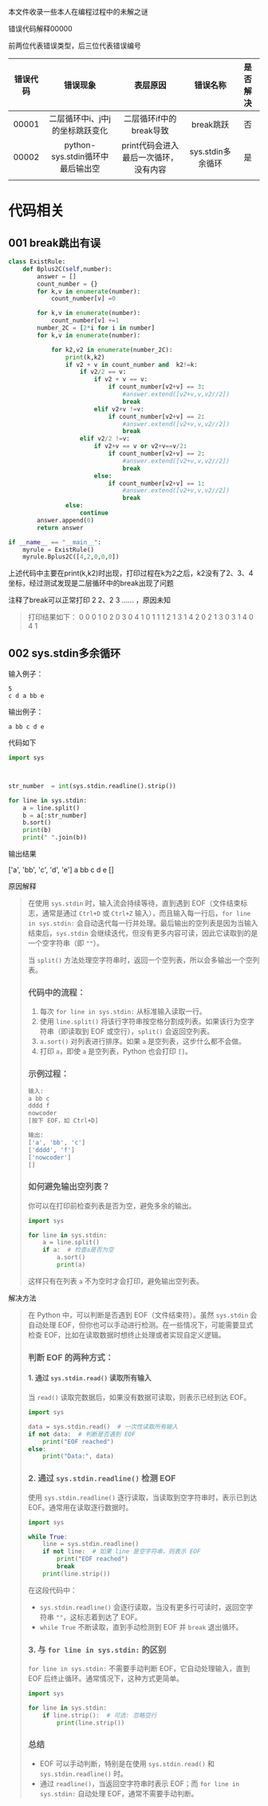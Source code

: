 本文件收录一些本人在编程过程中的未解之谜

错误代码解释00000

前两位代表错误类型，后三位代表错误编号





| 错误代码 |             错误现象             |               表层原因                |     错误名称      | 是否解决 |
| :------: | :------------------------------: | :-----------------------------------: | :---------------: | :------: |
|  00001   | 二层循环中i、j中j的坐标跳跃变化  |        二层循环if中的break导致        |     break跳跃     |    否    |
|  00002   | python-sys.stdin循环中最后输出空 | print代码会进入最后一次循环，没有内容 | sys.stdin多余循环 |    是    |
|          |                                  |                                       |                   |          |





# 代码相关



## 001 break跳出有误

```python
class ExistRule:
    def Bplus2C(self,number):
        answer = []
        count_number = {}
        for k,v in enumerate(number):
            count_number[v] =0

        for k,v in enumerate(number):
            count_number[v] +=1
        number_2C = [2*i for i in number]
        for k,v in enumerate(number):

            for k2,v2 in enumerate(number_2C):
                print(k,k2)
                if v2 + v in count_number and  k2!=k:
                    if v2/2 == v:
                        if v2 + v == v:
                            if count_number[v2+v] == 3:
                                #answer.extend([v2+v,v,v2//2])
                                break
                        elif v2+v !=v:
                            if count_number[v2+v] == 2:
                                #answer.extend([v2+v,v,v2//2])
                                break
                    elif v2/2 !=v:
                        if v2+v == v or v2+v==v/2:
                            if count_number[v2+v] == 2:
                                #answer.extend([v2+v,v,v2//2])
                                break
                        else:
                            if count_number[v2+v] == 1:
                                #answer.extend([v2+v,v,v2//2])
                                break
                else:
                    continue
        answer.append(0)
        return answer

if __name__ == "__main__":
    myrule = ExistRule()
    myrule.Bplus2C([4,2,0,0,0])
```

上述代码中主要在print(k,k2)时出现，打印过程在k为2之后，k2没有了2、3、4坐标，经过测试发现是二层循环中的break出现了问题

注释了break可以正常打印 2 2、2 3 ...... ，原因未知

> 打印结果如下：
> 0 0
> 0 1
> 0 2
> 0 3
> 0 4
> 1 0
> 1 1
> 1 2
> 1 3
> 1 4
> 2 0
> 2 1
> 3 0
> 3 1
> 4 0
> 4 1





## 002 sys.stdin多余循环

输入例子：

```
5
c d a bb e
```

输出例子：

```
a bb c d e
```



代码如下



```python
import sys



str_number  = int(sys.stdin.readline().strip())

for line in sys.stdin:
    a = line.split()
    b = a[:str_number]
    b.sort()
    print(b)
    print(" ".join(b))

```

输出结果

['a', 'bb', 'c', 'd', 'e']
a bb c d e
[]





原因解释

> 在使用 `sys.stdin` 时，输入流会持续等待，直到遇到 EOF（文件结束标志，通常是通过 `Ctrl+D` 或 `Ctrl+Z` 输入），而且输入每一行后，`for line in sys.stdin:` 会自动迭代每一行并处理。最后输出的空列表是因为当输入结束后，`sys.stdin` 会继续迭代，但没有更多内容可读，因此它读取到的是一个空字符串（即 `""`）。
>
> 当 `split()` 方法处理空字符串时，返回一个空列表，所以会多输出一个空列表。
>
> ### 代码中的流程：
>
> 1. 每次 `for line in sys.stdin:` 从标准输入读取一行。
> 2. 使用 `line.split()` 将该行字符串按空格分割成列表。如果该行为空字符串（即读取到 EOF 或空行），`split()` 会返回空列表。
> 3. `a.sort()` 对列表进行排序。如果 `a` 是空列表，这步什么都不会做。
> 4. 打印 `a`，即使 `a` 是空列表，Python 也会打印 `[]`。
>
> ### 示例过程：
>
> ```bash
> 输入:
> a bb c
> dddd f
> nowcoder
> [按下 EOF，如 Ctrl+D]
> 
> 输出:
> ['a', 'bb', 'c']
> ['dddd', 'f']
> ['nowcoder']
> []
> ```
>
> ### 如何避免输出空列表？
>
> 你可以在打印前检查列表是否为空，避免多余的输出。
>
> ```python
> import sys
> 
> for line in sys.stdin:
>     a = line.split()
>     if a:  # 检查a是否为空
>         a.sort()
>         print(a)
> ```
>
> 这样只有在列表 `a` 不为空时才会打印，避免输出空列表。

解决方法

> 在 Python 中，可以判断是否遇到 EOF（文件结束符）。虽然 `sys.stdin` 会自动处理 EOF，但你也可以手动进行检测。在一些情况下，可能需要显式检查 EOF，比如在读取数据时想终止处理或者实现自定义逻辑。
>
> ### 判断 EOF 的两种方式：
>
> #### 1. **通过 `sys.stdin.read()` 读取所有输入**
>    当 `read()` 读取完数据后，如果没有数据可读取，则表示已经到达 EOF。
>
> ```python
> import sys
> 
> data = sys.stdin.read()  # 一次性读取所有输入
> if not data:  # 判断是否遇到 EOF
>     print("EOF reached")
> else:
>     print("Data:", data)
> ```
>
> ### 2. **通过 `sys.stdin.readline()` 检测 EOF**
>    使用 `sys.stdin.readline()` 逐行读取，当读取到空字符串时，表示已到达 EOF。通常用在读取逐行数据时。
>
> ```python
> import sys
> 
> while True:
>     line = sys.stdin.readline()
>     if not line:  # 如果 line 是空字符串，则表示 EOF
>         print("EOF reached")
>         break
>     print(line.strip())
> ```
>
> 在这段代码中：
> - `sys.stdin.readline()` 会逐行读取，当没有更多行可读时，返回空字符串 `""`，这标志着到达了 EOF。
> - `while True` 不断读取，直到手动检测到 EOF 并 `break` 退出循环。
>
> ### 3. **与 `for line in sys.stdin:` 的区别**
>    `for line in sys.stdin:` 不需要手动判断 EOF，它自动处理输入，直到 EOF 后终止循环。通常情况下，这种方式更简单。
>
> ```python
> import sys
> 
> for line in sys.stdin:
>     if line.strip():  # 可选: 忽略空行
>         print(line.strip())
> ```
>
> ### 总结
> - EOF 可以手动判断，特别是在使用 `sys.stdin.read()` 和 `sys.stdin.readline()` 时。
> - 通过 `readline()`，当返回空字符串时表示 EOF；而 `for line in sys.stdin:` 自动处理 EOF，通常不需要手动判断。